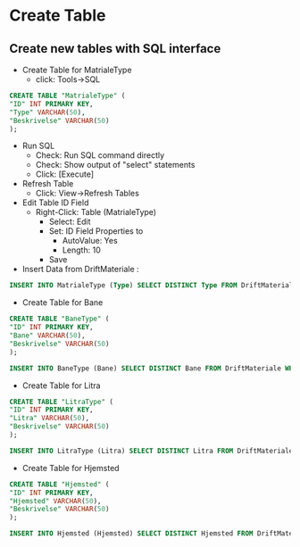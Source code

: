 # Create Table

## Create new tables with SQL interface

* Create Table for MatrialeType
  * click: Tools->SQL

```sql
CREATE TABLE "MatrialeType" (
"ID" INT PRIMARY KEY,
"Type" VARCHAR(50),
"Beskrivelse" VARCHAR(50)
);
```

* Run SQL
  * Check: Run SQL command directly
  * Check: Show output of "select" statements
  * Click: [Execute]
* Refresh Table
  * Click: View->Refresh Tables
* Edit Table ID Field
  * Right-Click: Table (MatrialeType)
    * Select: Edit
    * Set: ID Field Properties to
      * AutoValue: Yes
      * Length: 10
    * Save  
* Insert Data from DriftMateriale :

```sql
INSERT INTO MatrialeType (Type) SELECT DISTINCT Type FROM DriftMateriale WHERE "Type" IS NOT NULL;
```

* Create Table for Bane

```sql
CREATE TABLE "BaneType" (
"ID" INT PRIMARY KEY,
"Bane" VARCHAR(50),
"Beskrivelse" VARCHAR(50)
);
```

```sql
INSERT INTO BaneType (Bane) SELECT DISTINCT Bane FROM DriftMateriale WHERE "Bane" IS NOT NULL;
```

* Create Table for Litra

```sql
CREATE TABLE "LitraType" (
"ID" INT PRIMARY KEY,
"Litra" VARCHAR(50),
"Beskrivelse" VARCHAR(50)
);
```

```sql
INSERT INTO LitraType (Litra) SELECT DISTINCT Litra FROM DriftMateriale WHERE "Litra" IS NOT NULL;
```

* Create Table for Hjemsted

```sql
CREATE TABLE "Hjemsted" (
"ID" INT PRIMARY KEY,
"Hjemsted" VARCHAR(50),
"Beskrivelse" VARCHAR(50)
);
```

```sql
INSERT INTO Hjemsted (Hjemsted) SELECT DISTINCT Hjemsted FROM DriftMateriale WHERE "Hjemsted" IS NOT NULL;
```

```sql

```
